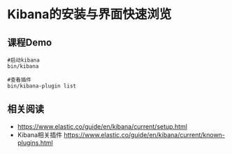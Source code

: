 # Kibana的安装与界面快速浏览



## 课程Demo 

```
#启动kibana
bin/kibana

#查看插件
bin/kibana-plugin list
```



## 相关阅读 

- https://www.elastic.co/guide/en/kibana/current/setup.html
- Kibana相关插件 https://www.elastic.co/guide/en/kibana/current/known-plugins.html

